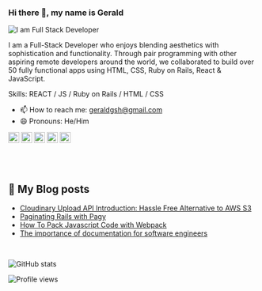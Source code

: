 ### Hi there 👋, my name is Gerald

![I am Full Stack Developer](https://i.imgur.com/c7GmAJf.png)

I am a Full-Stack Developer who enjoys blending aesthetics with sophistication and functionality. Through pair programming with other aspiring remote developers around the world, we collaborated to build over 50 fully functional apps using HTML, CSS, Ruby on Rails, React & JavaScript.

Skills: REACT / JS / Ruby on Rails / HTML / CSS

- 📫 How to reach me: geraldgsh@gmail.com 
- 😄 Pronouns: He/Him 


[<img src='https://cdn.jsdelivr.net/npm/simple-icons@3.0.1/icons/github.svg' alt='github' height='22'>](https://github.com/geraldgsh)  [<img src='https://cdn.jsdelivr.net/npm/simple-icons@3.0.1/icons/linkedin.svg' alt='linkedin' height='22'>](https://www.linkedin.com/in/geraldgsh/)  [<img src='https://cdn.jsdelivr.net/npm/simple-icons@3.0.1/icons/instagram.svg' alt='instagram' height='22'>](https://www.instagram.com/ggoh/)  [<img src='https://cdn.jsdelivr.net/npm/simple-icons@3.0.1/icons/twitter.svg' alt='twitter' height='22'>](https://twitter.com/geraldgsh)  [<img src='https://cdn.jsdelivr.net/npm/simple-icons@3.0.1/icons/icloud.svg' alt='website' height='22'>](https://geraldgsh.com)  

<br />
<br />

## 📕 My Blog posts

<!-- BLOG-POST-LIST:START -->
- [Cloudinary Upload API Introduction: Hassle Free Alternative to AWS S3](https://hackernoon.com/alternative-to-aws-s3-cloud-image-storage-and-display-for-rails-on-heroku-yw8d3zos)
- [Paginating Rails with Pagy](https://hackernoon.com/pagination-with-pagy-bulma-oe1m32ik)
- [How To Pack Javascript Code with Webpack](https://hackernoon.com/how-to-pack-javascript-code-with-webpack-hn4y3y1g)
- [The importance of documentation for software engineers](https://medium.com/@geraldgsh/the-importance-of-documentation-for-software-engineers-f51018bdfeee)
<!-- BLOG-POST-LIST:END -->

<br />

![GitHub stats](https://github-readme-stats.vercel.app/api?username=geraldgsh&show_icons=true)  

![Profile views](https://gpvc.arturio.dev/geraldgsh)  